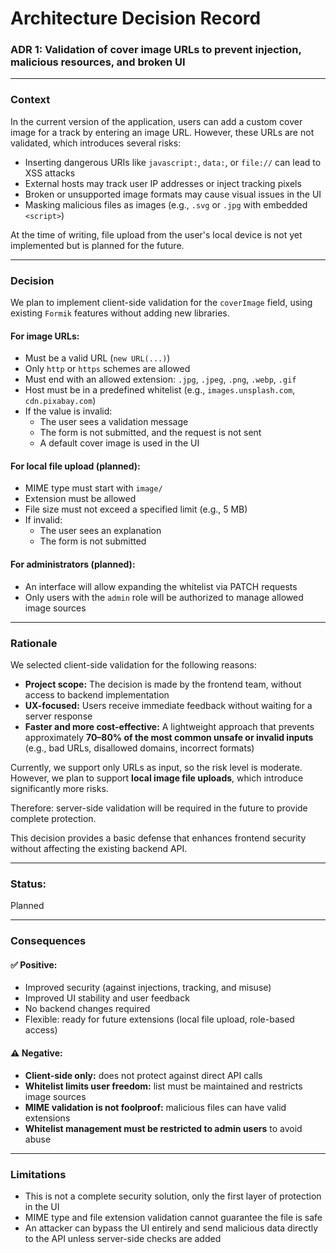 # Architecture Decision Record

### ADR 1: Validation of cover image URLs to prevent injection, malicious resources, and broken UI

---

### Context

In the current version of the application, users can add a custom cover image for a track by entering an image URL. However, these URLs are not validated, which introduces several risks:

- Inserting dangerous URIs like `javascript:`, `data:`, or `file://` can lead to XSS attacks
- External hosts may track user IP addresses or inject tracking pixels
- Broken or unsupported image formats may cause visual issues in the UI
- Masking malicious files as images (e.g., `.svg` or `.jpg` with embedded `<script>`)

At the time of writing, file upload from the user's local device is not yet implemented but is planned for the future.

---

### Decision

We plan to implement client-side validation for the `coverImage` field, using existing `Formik` features without adding new libraries.

#### For image URLs:
- Must be a valid URL (`new URL(...)`)
- Only `http` or `https` schemes are allowed
- Must end with an allowed extension: `.jpg`, `.jpeg`, `.png`, `.webp`, `.gif`
- Host must be in a predefined whitelist (e.g., `images.unsplash.com`, `cdn.pixabay.com`)
- If the value is invalid:
  - The user sees a validation message
  - The form is not submitted, and the request is not sent
  - A default cover image is used in the UI

#### For local file upload (planned):
- MIME type must start with `image/`
- Extension must be allowed
- File size must not exceed a specified limit (e.g., 5 MB)
- If invalid:
  - The user sees an explanation
  - The form is not submitted

#### For administrators (planned):
- An interface will allow expanding the whitelist via PATCH requests
- Only users with the `admin` role will be authorized to manage allowed image sources

---

### Rationale

We selected client-side validation for the following reasons:

- **Project scope:** The decision is made by the frontend team, without access to backend implementation
- **UX-focused:** Users receive immediate feedback without waiting for a server response
- **Faster and more cost-effective:** A lightweight approach that prevents approximately **70–80% of the most common unsafe or invalid inputs** (e.g., bad URLs, disallowed domains, incorrect formats)

Currently, we support only URLs as input, so the risk level is moderate.
However, we plan to support **local image file uploads**, which introduce significantly more risks. 

Therefore:
server-side validation will be required in the future to provide complete protection.

This decision provides a basic defense that enhances frontend security without affecting the existing backend API.

---

### Status:
Planned

---

### Consequences

#### ✅ Positive:
- Improved security (against injections, tracking, and misuse)
- Improved UI stability and user feedback
- No backend changes required
- Flexible: ready for future extensions (local file upload, role-based access)

#### ⚠️ Negative:
- **Client-side only:** does not protect against direct API calls
- **Whitelist limits user freedom:** list must be maintained and restricts image sources
- **MIME validation is not foolproof:** malicious files can have valid extensions
- **Whitelist management must be restricted to admin users** to avoid abuse

---

### Limitations

- This is not a complete security solution, only the first layer of protection in the UI
- MIME type and file extension validation cannot guarantee the file is safe
- An attacker can bypass the UI entirely and send malicious data directly to the API unless server-side checks are added
